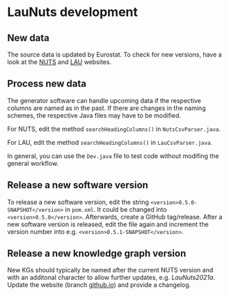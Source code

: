 # LauNuts development

## New data

The source data is updated by Eurostat. To check for new versions, have a look at the [NUTS](https://ec.europa.eu/eurostat/web/nuts/history) and [LAU](https://ec.europa.eu/eurostat/web/nuts/local-administrative-units) websites.

## Process new data

The generator software can handle upcoming data if the respective columns are named as in the past. If there are changes in the naming schemes, the respective Java files may have to be modified.

For NUTS, edit the method `searchHeadingColumns()` in `NutsCsvParser.java`.

For LAU, edit the method `searchHeadingColumns()` in `LauCsvParser.java`.

In general, you can use the `Dev.java` file to test code without modifing the general workflow.

## Release a new software version

To release a new software version, edit the string `<version>0.5.0-SNAPSHOT</version>` in `pom.xml`. It could be changed into `<version>0.5.0</version>`. Afterwards, create a GitHub tag/release. After a new software version is released, edit the file again and increment the version number into e.g. `<version>0.5.1-SNAPSHOT</version>`.

## Release a new knowledge graph version

New KGs should typically be named after the current NUTS version and with an additonal character to allow further updates, e.g. *LauNuts2021a*.
Update the website (branch [github.io](https://github.com/adibaba/LauNuts/tree/github.io)) and provide a changelog.
